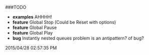 ###TODO

- **examples** AHHHH!
- **feature** Global Stop (Could be Reset with options)
- **feature** Global Pause
- **feature** Global Play
- **bug** Instantly nested queues problem is an antipattern? of bug?

2015/04/28 02:57:35 PM
